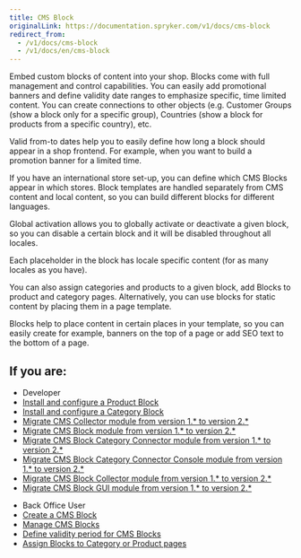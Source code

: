 ```yaml
---
title: CMS Block
originalLink: https://documentation.spryker.com/v1/docs/cms-block
redirect_from:
  - /v1/docs/cms-block
  - /v1/docs/en/cms-block
---
```


Embed custom blocks of content into your shop. Blocks come with full management and control capabilities. You can easily add promotional banners and define validity date ranges to emphasize specific, time limited content. You can create connections to other objects (e.g. Customer Groups (show a block only for a specific group), Countries (show a block for products from a specific country), etc.

Valid from-to dates help you to easily define how long a block should appear in a shop frontend. For example, when you want to build a promotion banner for a limited time.

If you have an international store set-up, you can define which CMS Blocks appear in which stores. Block templates are handled separately from CMS content and local content, so you can build different blocks for different languages.

Global activation allows you to globally activate or deactivate a given block, so you can disable a certain block and it will be disabled throughout all locales.

Each placeholder in the block has locale specific content (for as many locales as you have).

You can also assign categories and products to a given block, add Blocks to product and category pages. Alternatively, you can use blocks for static content by placing them in a page template.

Blocks help to place content in certain places in your template, so you can easily create for example, banners on the top of a page or add SEO text to the bottom of a page.

## If you are:
<div class="mr-container">
    <div class="mr-list-container">
        <!-- col1 -->
        <div class="mr-col">
            <ul class="mr-list mr-list-green">
                <li class="mr-title">Developer</li>
                <li><a href="https://documentation.spryker.com/v1/docs/product-block" class="mr-link">Install and configure a Product Block</a></li>
<li><a href="https://documentation.spryker.com/v1/docs/enabling-category-cms-block" class="mr-link">Install and configure a Category Block</a></li>
<li><a href="https://documentation.spryker.com/v1/docs/mg-cms-collector#upgrading-from-version-1---to-version-2--" class="mr-link">Migrate CMS Collector module from version 1.* to version 2.*</a></li>
<li><a href="https://documentation.spryker.com/v1/docs/mg-cms-block#upgrading-from-version-1---to-version-2--" class="mr-link">Migrate CMS Block module from version 1.* to version 2.*</a></li>
<li><a href="https://documentation.spryker.com/v1/docs/mg-cms-block-category-connector#migration-guide---cms-block-category-connector" class="mr-link">Migrate CMS Block Category Connector module from version 1.* to version 2.*</a></li>
<li><a href="https://documentation.spryker.com/v1/docs/mg-cms-block-category-connector-console" class="mr-link">Migrate CMS Block Category Connector Console module from version 1.* to version 2.*</a></li>
<li><a href="https://documentation.spryker.com/v1/docs/mg-cms-block-collector#upgrading-from-version-1---to-version-2--" class="mr-link">Migrate CMS Block Collector  module from version 1.* to version 2.*</a></li>
<li><a href="https://documentation.spryker.com/v1/docs/mg-cms-block-gui#upgrading-from-version-1---to-version-2--" class="mr-link">Migrate CMS Block GUI  module from version 1.* to version 2.*</a></li>
    </ul>
        </div>
        <!-- col2 -->
        <div class="mr-col">
            <ul class="mr-list mr-list-blue">
                <li class="mr-title"> Back Office User</li>
                <li><a href="https://documentation.spryker.com/v1/docs/creating-a-cms-block" class="mr-link">Create a CMS Block</a></li>
                <li><a href="https://documentation.spryker.com/v1/docs/managing-cms-blocks" class="mr-link">Manage CMS Blocks</a></li>
                <li><a href="https://documentation.spryker.com/v1/docs/defining-validity-period-for-cms-blocks" class="mr-link">Define validity period for CMS Blocks</a></li>
                <li><a href="https://documentation.spryker.com/v1/docs/assigning-blocks-to-category-or-product-pages " class="mr-link">Assign Blocks to Category or Product pages</a></li>
